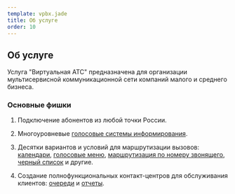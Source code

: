 ```yaml
--- 
template: vpbx.jade
title: Об услуге
order: 10
---
```


## Об услуге

Услуга "Виртуальная АТС" предназначена для организации мультисервисной коммуникационной сети компаний малого и среднего бизнеса.

### Основные фишки

1. Подключение абонентов из любой точки России.

2. Многоуровневые [голосовые системы информирования](ivr.html).

3. Десятки вариантов и условий для маршрутизации вызовов: [календари](plan.html), [голосовые меню](ivr.html), [маршрутизация по номеру звонящего](callerid.html), [черный список](additional.html) и другие.

4. Создание полнофункциональных контакт-центров для обслуживания клиентов: [очереди](queues.html) и [отчеты](reports_callcenter.html).
